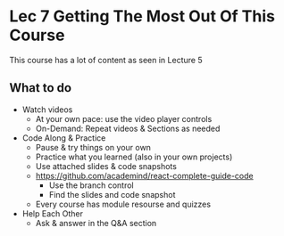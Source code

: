 # Lec 7 Getting The Most Out Of This Course

This course has a lot of content as seen in Lecture 5

## What to do
* Watch videos
  * At your own pace: use the video player controls
  * On-Demand: Repeat videos & Sections as needed
* Code Along & Practice
  * Pause & try things on your own
  * Practice what you learned (also in your own projects)
  * Use attached slides & code snapshots
  * https://github.com/academind/react-complete-guide-code
    * Use the branch control
    * Find the slides and code snapshot
  * Every course has module resourse and quizzes
* Help Each Other
  * Ask & answer in the Q&A section
